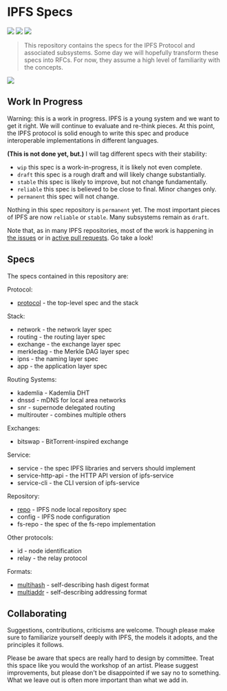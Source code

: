 # IPFS Specs

[![](https://img.shields.io/badge/made%20by-Protocol%20Labs-blue.svg?style=flat-square)](http://ipn.io)
[![](https://img.shields.io/badge/project-IPFS-blue.svg?style=flat-square)](http://ipfs.io/)
[![](https://img.shields.io/badge/freenode-%23ipfs-blue.svg?style=flat-square)](http://webchat.freenode.net/?channels=%23ipfs)

> This repository contains the specs for the IPFS Protocol and associated
subsystems. Some day we will hopefully transform these specs into RFCs.
For now, they assume a high level of familiarity with the concepts.

![](ipfs-splash.png)

## Work In Progress

Warning: this is a work in progress. IPFS is a young system and we want to
get it right. We will continue to evaluate and re-think pieces. At this point,
the IPFS protocol is solid enough to write this spec and produce interoperable
implementations in different languages.

**(This is not done yet, but.)**
I will tag different specs with their stability:

- `wip` this spec is a work-in-progress, it is likely not even complete.
- `draft` this spec is a rough draft and will likely change substantially.
- `stable` this spec is likely to improve, but not change fundamentally.
- `reliable` this spec is believed to be close to final. Minor changes only.
- `permanent` this spec will not change.

Nothing in this spec repository is `permanent` yet. The most important
pieces of IPFS are now `reliable` or `stable`. Many subsystems remain as
`draft`.

Note that, as in many IPFS repositories, most of the work is happening in
[the issues](https://github.com/ipfs/specs/issues/) or in [active pull requests](https://github.com/ipfs/specs/pulls/).
Go take a look!

## Specs

The specs contained in this repository are:

Protocol:
- [protocol](protocol) - the top-level spec and the stack

Stack:
- network - the network layer spec
- routing - the routing layer spec
- exchange - the exchange layer spec
- merkledag - the Merkle DAG layer spec
- ipns - the naming layer spec
- app - the application layer spec

Routing Systems:
- kademlia - Kademlia DHT
- dnssd - mDNS for local area networks
- snr - supernode delegated routing
- multirouter - combines multiple others

Exchanges:
- bitswap - BitTorrent-inspired exchange

Service:
- service - the spec IPFS libraries and servers should implement
- service-http-api - the HTTP API version of ipfs-service
- service-cli - the CLI version of ipfs-service

Repository:
- [repo](repo) - IPFS node local repository spec
- config - IPFS node configuration
- fs-repo - the spec of the fs-repo implementation

Other protocols:
- id - node identification
- relay - the relay protocol

Formats:
- [multihash](https://github.com/jbenet/multihash) - self-describing hash digest format
- [multiaddr](https://github.com/jbenet/multiaddr) - self-describing addressing format

## Collaborating

Suggestions, contributions, criticisms are welcome. Though please make sure to
familiarize yourself deeply with IPFS, the models it adopts, and the principles
it follows.

Please be aware that specs are really hard to design by committee.
Treat this space like you would the workshop of an artist. Please suggest
improvements, but please don't be disappointed if we say no to something.
What we leave out is often more important than what we add in.

